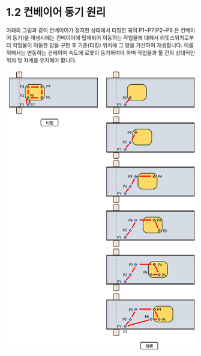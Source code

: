 # 1.2 컨베이어 동기 원리

아래의 그림과 같이 컨베이어가 정지한 상태에서 티칭한 궤적 P1\~P7(P2\~P6 은 컨베이어 동기)을 재생시에는 컨베이어에 탑재되어 이동하는 작업물에 대해서 리밋스위치로부터 작업물이 이동한 양을 구한 후 기준(티칭) 위치에 그 양을 가산하여 재생합니다. 이를 위해서는 변동하는 컨베이어 속도에 로봇이 동기하여야 하며 작업물과 툴 간의 상대적인 위치 및 자세를 유지해야 합니다.

![](../_assets/image10.png)
